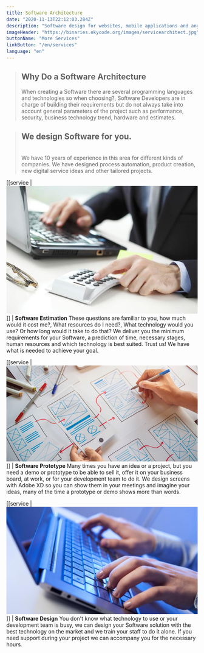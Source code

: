```yaml
---
title: Software Architecture
date: "2020-11-13T22:12:03.284Z"
description: "Software design for websites, mobile applications and any kind of solutions you can imagine"
imageHeader: "https://binaries.okycode.org/images/servicearchitect.jpg"
buttonName: "More Services"
linkButton: "/en/services"
language: "en"
---
```


<blockquote class='align-left'>
<h2>Why Do a Software Architecture</h2>
When creating a Software there are several programming languages and technologies so when choosing?, Software Developers are in charge of building their requirements but do not always take into account general parameters of the project such as performance, security, business technology trend, hardware and estimates.
</blockquote>

<blockquote class='yellow align-right'>
<h2>We design Software for you.</h2> <br> We have 10 years of experience in this area for different kinds of companies. We have designed process automation, product creation, new digital service ideas and other tailored projects.
</blockquote>

[[service | ![Software Estimation](./estimation.jpg#width=100%;heigth=100%;)]]
| **Software Estimation** These questions are familiar to you, how much would it cost me?, What resources do I need?, What technology would you use? Or how long would it take to do that? We deliver you the minimum requirements for your Software, a prediction of time, necessary stages, human resources and which technology is best suited. Trust us! We have what is needed to achieve your goal.

[[service | ![Software Prototype](./prototyping.jpg#width=100%;heigth=100%;)]]
| **Software Prototype** Many times you have an idea or a project, but you need a demo or prototype to be able to sell it, offer it on your business board, at work, or for your development team to do it. We design screens with Adobe XD so you can show them in your meetings and imagine your ideas, many of the time a prototype or demo shows more than words.

[[service | ![Software Design](./Computador.jpg#width=100%;heigth=100%;)]]
| **Software Design** You don't know what technology to use or your development team is busy, we can design your Software solution with the best technology on the market and we train your staff to do it alone. If you need support during your project we can accompany you for the necessary hours.


